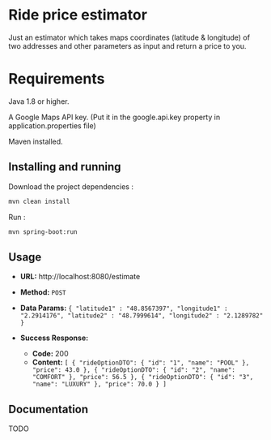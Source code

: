 # Ride price estimator
Just an estimator which takes maps coordinates (latitude &amp; longitude) of two addresses and other parameters as input and return a price to you.

# Requirements

Java 1.8 or higher.

A Google Maps API key. (Put it in the google.api.key property in application.properties file)

Maven installed.

## Installing and running

Download the project dependencies : 
```bash 
mvn clean install 
```

Run : 
```bash 
mvn spring-boot:run
```

## Usage

* **URL:**
http://localhost:8080/estimate

* **Method:**
`POST`

* **Data Params:**
`{
    "latitude1" : "48.8567397",
    "longitude1" : "2.2914176",
    "latitude2" : "48.7999614",
    "longitude2" : "2.1289782"
}`

* **Success Response:**

  * **Code:** 200 <br />
  * **Content:** `[
    {
        "rideOptionDTO": {
            "id": "1",
            "name": "POOL"
        },
        "price": 43.0
    },
    {
        "rideOptionDTO": {
            "id": "2",
            "name": "COMFORT"
        },
        "price": 56.5
    },
    {
        "rideOptionDTO": {
            "id": "3",
            "name": "LUXURY"
        },
        "price": 70.0
    }
]`

## Documentation

TODO
